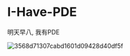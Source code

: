 # I-Have-PDE
明天早八, 我有PDE

![3568d71307cabd1601d09428d40df5f](https://github.com/InnocentFIVE/I-Have-PDE/assets/104732548/56d2cca2-93a1-40a6-8b78-24b5b1ddf93b)
